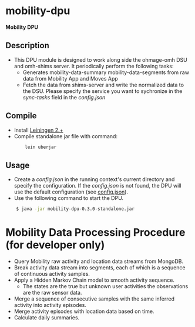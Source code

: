 # mobility-dpu

**Mobility DPU** 

## Description
* This DPU module is designed to work along side the ohmage-omh DSU and omh-shims server. It periodically perform the following tasks:
    * Generates mobility-data-summary mobility-data-segments from raw data from Mobility App and Moves App
    * Fetch the data from shims-server and write the normalized data to the DSU. Please specify the service you want to sychronize in the *sync-tasks* field in the *config.json*  
               
## Compile
* Install [Leiningen 2.+](http://leiningen.org/)
* Compile standalone jar file with command: 
    ```bash 
        lein uberjar
    ```

## Usage
* Create a *config.json* in the running context's current directory and specify the configuration. If the *config.json* is not found, the DPU will use the default configuration (see [config.json](https://github.com/smalldatalab/mobility-dpu/blob/master/config.json)).
* Use the following command to start the DPU.
```bash
    $ java -jar mobility-dpu-0.3.0-standalone.jar
```

# Mobility Data Processing Procedure (for developer only)
* Query Mobility raw activity and location data streams from MongoDB.
* Break activity data stream into segments, each of which is a sequence of continuous activity samples. 
* Apply a Hidden Markov Chain model to smooth activity sequence.
    * The states are the true but unknown user activities the observations are the raw sensor data.
* Merge a sequence of consecutive samples with the same inferred activity into activity episodes.
* Merge activity episodes with location data based on time.
* Calculate daily summaries.

